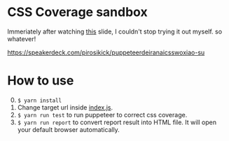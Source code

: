 # CSS Coverage sandbox
Immeriately after watching [this](https://speakerdeck.com/pirosikick/puppeteerdeiranaicsswoxiao-su) slide, I couldn't stop trying it out myself. so whatever!

https://speakerdeck.com/pirosikick/puppeteerdeiranaicsswoxiao-su

# How to use
0. `$ yarn install`
1. Change target url inside [index.js](./index.js).
2. `$ yarn run test` to run puppeteer to correct css coverage.
3. `$ yarn run report` to convert report result into HTML file. It will open your default browser automatically.

